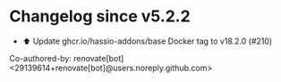 # Changelog since v5.2.2
- ⬆️ Update ghcr.io/hassio-addons/base Docker tag to v18.2.0 (#210)

Co-authored-by: renovate[bot] <29139614+renovate[bot]@users.noreply.github.com> 
